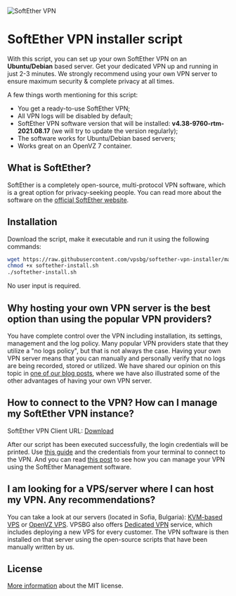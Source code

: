 ![SoftEther VPN]([http://url/to/img.png](https://img.icons8.com/color/480/softether-vpn.png))

# SoftEther VPN installer script

With this script, you can set up your own SoftEther VPN on an **Ubuntu/Debian** based server. Get your dedicated VPN up and running in just 2-3 minutes. We strongly recommend using your own VPN server to ensure maximum security & complete privacy at all times.

A few things worth mentioning for this script:
 - You get a ready-to-use SoftEther VPN;
 - All VPN logs will be disabled by default;
 - SoftEther VPN software version that will be installed: **v4.38-9760-rtm-2021.08.17** (we will try to update the version regularly);
 - The software works for Ubuntu/Debian based servers;
 - Works great on an OpenVZ 7 container.

 ## What is SoftEther?
 SoftEther is a completely open-source, multi-protocol VPN software, which is a great option for privacy-seeking people. You can read more about the software on the [official SoftEther website](https://www.softether.org/).

 ## Installation
Download the script, make it executable and run it using the following commands:
 ```bash
wget https://raw.githubusercontent.com/vpsbg/softether-vpn-installer/master/softether-install.sh
chmod +x softether-install.sh
./softether-install.sh
```
No user input is required.

## Why hosting your own VPN server is the best option than using the popular VPN providers?
You have complete control over the VPN including installation, its settings, management and the log policy. Many popular VPN providers state that they utilize a "no logs policy", but that is not always the case. Having your own VPN server means that you can manually and personally verify that no logs are being recorded, stored or utilized. We have shared our opinion on this topic in [one of our blog posts](https://www.vpsbg.eu/blog/vpn-on-vps-is-better-than-vpn-service), where we have also illustrated some of the other advantages of having your own VPN server.

## How to connect to the VPN? How can I manage my SoftEther VPN instance? 
SoftEther VPN Client URL: [Download](https://www.softether-download.com/en.aspx?product=softether)

After our script has been executed successfully, the login credentials will be printed. Use [this guide](https://www.vpsbg.eu/docs/how-to-connect-desktop-softether-dedicated-vpn-server) and the credentials from your terminal to connect to the VPN. And you can read [this post](https://www.vpsbg.eu/docs/how-to-manage-your-dedicated-softether-vpn-server) to see how you can manage your VPN using the SoftEther Management software.

## I am looking for a VPS/server where I can host my VPN. Any recommendations?
You can take a look at our servers (located in Sofia, Bulgaria): [KVM-based VPS](https://www.vpsbg.eu/kvm-vps) or [OpenVZ VPS](https://www.vpsbg.eu/ssd-vps). VPSBG also offers [Dedicated VPN](https://www.vpsbg.eu/dedicated-vpn-servers) service, which includes deploying a new VPS for every customer. The VPN software is then installed on that server using the open-source scripts that have been manually written by us.

## License
[More information](https://raw.githubusercontent.com/vpsbg/softether-vpn-installer/master/LICENSE) about the MIT license.
